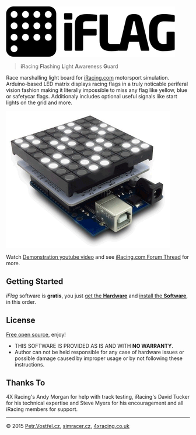 ![iFlag logo](source/resources/logo/SVG/logo-full.svg)

> **i**Racing **F**lashing **L**ight **A**wareness **G**uard

Race marshalling light board for [iRacing.com](http://iracing.com) motorsport simulation.
Arduino-based LED matrix displays racing flags in a truly noticable periferal vision fashion
making it literally impossible to miss any flag like yellow, blue or safetycar flags.
Additionaly includes optional useful signals like start lights on the grid and more.

![Demo](hardware/demo.gif)

Watch [Demonstration youtube video](http://youtu.be/n8sdxkuALDg)
and see [iRacing.com Forum Thread](http://members.iracing.com/jforum/posts/list/0/3341549.page) for more.


Getting Started
---------------

_iFlag_ software is __gratis__, you just [get the __Hardware__](hardware) and [install the __Software__](software), in this order.


License
-------

[Free open source](LICENSE), enjoy!

- THIS SOFTWARE IS PROVIDED AS IS AND WITH __NO WARRANTY__.
- Author can not be held responsible for any case of hardware issues or possible damage caused by improper usage or by not following these instructions.


Thanks To
---------

4X Racing's Andy Morgan for help with track testing, iRacing's David Tucker for his technical expertise and Steve Myers for his encouragement and all iRacing members for support.


---
© 2015
[Petr.Vostřel.cz](http://petr.vostrel.cz),
[simracer.cz](http://simracer.cz),
[4xracing.co.uk](http://4xracing.co.uk)

